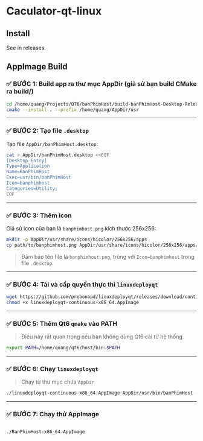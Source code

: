 # Caculator-qt-linux
## Install
See in releases.
## AppImage Build

### ✅ BƯỚC 1: **Build app ra thư mục AppDir (giả sử bạn build CMake ra build/)**

```bash
cd /home/quang/Projects/QT6/banPhimHost/build-banPhimHost-Desktop-Release
cmake --install . --prefix /home/quang/AppDir/usr

```

---

### ✅ BƯỚC 2: **Tạo file `.desktop`**

Tạo file `AppDir/banPhimHost.desktop`:

```bash
cat > AppDir/banPhimHost.desktop <<EOF
[Desktop Entry]
Type=Application
Name=BanPhimHost
Exec=usr/bin/banPhimHost
Icon=banphimhost
Categories=Utility;
EOF
```

---

### ✅ BƯỚC 3: **Thêm icon**

Giả sử icon của bạn là `banphimhost.png` kích thước 256x256:

```bash
mkdir -p AppDir/usr/share/icons/hicolor/256x256/apps
cp path/to/banphimhost.png AppDir/usr/share/icons/hicolor/256x256/apps/
```

> Đảm bảo tên file là `banphimhost.png`, trùng với `Icon=banphimhost` trong file `.desktop`.

---

### ✅ BƯỚC 4: **Tải và cấp quyền thực thi `linuxdeployqt`**

```bash
wget https://github.com/probonopd/linuxdeployqt/releases/download/continuous/linuxdeployqt-continuous-x86_64.AppImage
chmod +x linuxdeployqt-continuous-x86_64.AppImage
```

---

### ✅ BƯỚC 5: **Thêm Qt6 `qmake` vào PATH**

> Điều này rất quan trọng nếu bạn không dùng Qt6 cài từ hệ thống.

```bash
export PATH=/home/quang/qt6/host/bin:$PATH
```

---

### ✅ BƯỚC 6: **Chạy `linuxdeployqt`**

> Chạy từ thư mục chứa `AppDir`

```bash
./linuxdeployqt-continuous-x86_64.AppImage AppDir/usr/bin/banPhimHost -appimage
```

---

### ✅ BƯỚC 7: **Chạy thử AppImage**

```bash

./BanPhimHost-x86_64.AppImage
```
